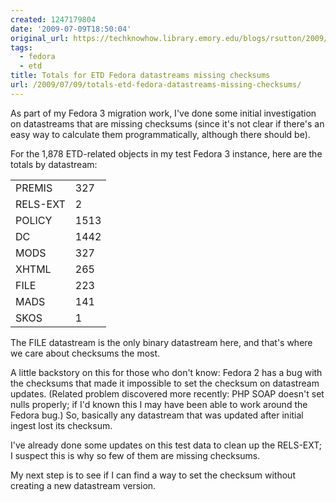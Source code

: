 ```yaml
---
created: 1247179804
date: '2009-07-09T18:50:04'
original_url: https://techknowhow.library.emory.edu/blogs/rsutton/2009/07/09/totals-etd-fedora-datastreams-missing-checksums
tags:
  - fedora
  - etd
title: Totals for ETD Fedora datastreams missing checksums
url: /2009/07/09/totals-etd-fedora-datastreams-missing-checksums/
---
```



As part of my Fedora 3 migration work, I've done some initial investigation on datastreams that are missing checksums (since it's not clear if there's an easy way to calculate them programmatically, although there should be).

For the 1,878 ETD-related objects in my test Fedora 3 instance, here are the totals by datastream:

<table border="0">
    <tbody>
        <tr><td>PREMIS</td><td>327</td></tr>
        <tr><td>RELS-EXT</td><td>2</td></tr>
        <tr><td>POLICY</td><td>1513</td></tr>
        <tr><td>DC</td><td>1442</td></tr>
        <tr><td>MODS</td><td>327</td></tr>
        <tr><td>XHTML</td><td>265</td></tr>
        <tr><td>FILE</td><td>223</td></tr>
        <tr><td>MADS</td><td>141</td></tr>
        <tr><td>SKOS</td><td>1</td></tr>
    </tbody>
</table>

The FILE datastream is the only binary datastream here, and that's where we care about checksums the most.

A little backstory on this for those who don't know: Fedora 2 has a bug with the checksums that made it impossible to set the checksum on datastream updates. (Related problem discovered more recently: PHP SOAP doesn't set nulls properly; if I'd known this I may have been able to work around the Fedora bug.) So, basically any datastream that was updated after initial ingest lost its checksum.

I've already done some updates on this test data to clean up the RELS-EXT; I suspect this is why so few of them are missing checksums.

My next step is to see if I can find a way to set the checksum without creating a new datastream version.